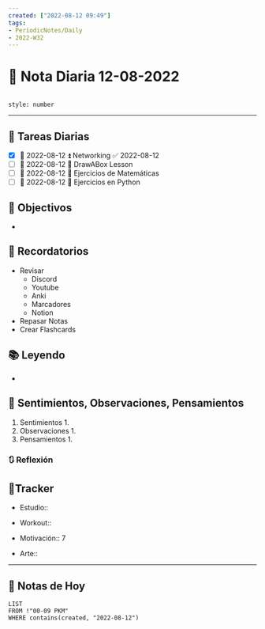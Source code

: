 ```yaml
---
created: ["2022-08-12 09:49"]
tags:
- PeriodicNotes/Daily
- 2022-W32
---
```


# 📅 Nota Diaria 12-08-2022
```toc

style: number

```

---
## 🔷 Tareas Diarias
- [x] 📅 2022-08-12 ⏫ Networking ✅ 2022-08-12
- [ ] 📅 2022-08-12 🔼 DrawABox Lesson
- [ ] 📅 2022-08-12 🔽 Ejercicios de Matemáticas
- [ ] 📅 2022-08-12 🔽 Ejercicios en Python

## 🎯 Objectivos
- 
## 📕 Recordatorios
- Revisar
	- Discord
	- Youtube
	- Anki
	- Marcadores
	- Notion
- Repasar Notas
- Crear Flashcards

## 📚 Leyendo
- 
## 💬 Sentimientos, Observaciones, Pensamientos 
1. Sentimientos
	1. 
2. Observaciones
	1. 
3. Pensamientos
	1. 
### 🔃 Reflexión

## 🔷Tracker

- Estudio::

- Workout::

- Motivación:: 7

- Arte::
---

## 📅 Notas de Hoy
```dataview
LIST 
FROM !"00-09 PKM" 
WHERE contains(created, "2022-08-12")
```